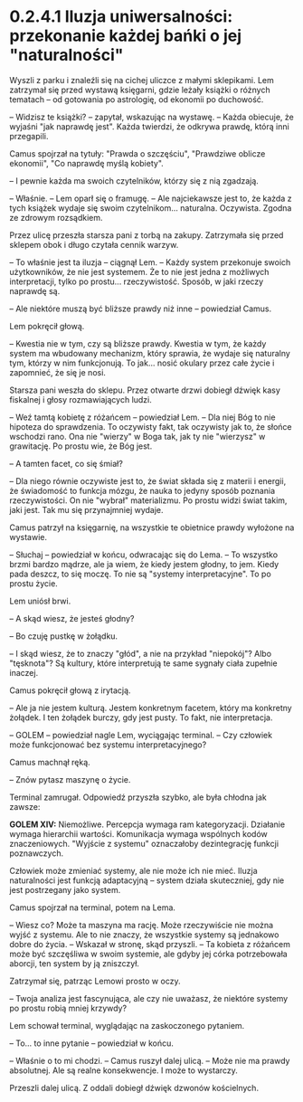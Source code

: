 # 0.2.4.1 Iluzja uniwersalności: przekonanie każdej bańki o jej "naturalności"

Wyszli z parku i znaleźli się na cichej uliczce z małymi sklepikami. Lem zatrzymał się przed wystawą księgarni, gdzie leżały książki o różnych tematach – od gotowania po astrologię, od ekonomii po duchowość.

– Widzisz te książki? – zapytał, wskazując na wystawę. – Każda obiecuje, że wyjaśni "jak naprawdę jest". Każda twierdzi, że odkrywa prawdę, którą inni przegapili.

Camus spojrzał na tytuły: "Prawda o szczęściu", "Prawdziwe oblicze ekonomii", "Co naprawdę myślą kobiety".

– I pewnie każda ma swoich czytelników, którzy się z nią zgadzają.

– Właśnie. – Lem oparł się o framugę. – Ale najciekawsze jest to, że każda z tych książek wydaje się swoim czytelnikom... naturalna. Oczywista. Zgodna ze zdrowym rozsądkiem.

Przez ulicę przeszła starsza pani z torbą na zakupy. Zatrzymała się przed sklepem obok i długo czytała cennik warzyw.

– To właśnie jest ta iluzja – ciągnął Lem. – Każdy system przekonuje swoich użytkowników, że nie jest systemem. Że to nie jest jedna z możliwych interpretacji, tylko po prostu... rzeczywistość. Sposób, w jaki rzeczy naprawdę są.

– Ale niektóre muszą być bliższe prawdy niż inne – powiedział Camus.

Lem pokręcił głową.

– Kwestia nie w tym, czy są bliższe prawdy. Kwestia w tym, że każdy system ma wbudowany mechanizm, który sprawia, że wydaje się naturalny tym, którzy w nim funkcjonują. To jak... nosić okulary przez całe życie i zapomnieć, że się je nosi.

Starsza pani weszła do sklepu. Przez otwarte drzwi dobiegł dźwięk kasy fiskalnej i głosy rozmawiających ludzi.

– Weź tamtą kobietę z różańcem – powiedział Lem. – Dla niej Bóg to nie hipoteza do sprawdzenia. To oczywisty fakt, tak oczywisty jak to, że słońce wschodzi rano. Ona nie "wierzy" w Boga tak, jak ty nie "wierzysz" w grawitację. Po prostu wie, że Bóg jest.

– A tamten facet, co się śmiał?

– Dla niego równie oczywiste jest to, że świat składa się z materii i energii, że świadomość to funkcja mózgu, że nauka to jedyny sposób poznania rzeczywistości. On nie "wybrał" materializmu. Po prostu widzi świat takim, jaki jest. Tak mu się przynajmniej wydaje.

Camus patrzył na księgarnię, na wszystkie te obietnice prawdy wyłożone na wystawie.

– Słuchaj – powiedział w końcu, odwracając się do Lema. – To wszystko brzmi bardzo mądrze, ale ja wiem, że kiedy jestem głodny, to jem. Kiedy pada deszcz, to się moczę. To nie są "systemy interpretacyjne". To po prostu życie.

Lem uniósł brwi.

– A skąd wiesz, że jesteś głodny?

– Bo czuję pustkę w żołądku.

– I skąd wiesz, że to znaczy "głód", a nie na przykład "niepokój"? Albo "tęsknota"? Są kultury, które interpretują te same sygnały ciała zupełnie inaczej.

Camus pokręcił głową z irytacją.

– Ale ja nie jestem kulturą. Jestem konkretnym facetem, który ma konkretny żołądek. I ten żołądek burczy, gdy jest pusty. To fakt, nie interpretacja.

– GOLEM – powiedział nagle Lem, wyciągając terminal. – Czy człowiek może funkcjonować bez systemu interpretacyjnego?

Camus machnął ręką.

– Znów pytasz maszynę o życie.

Terminal zamrugał. Odpowiedź przyszła szybko, ale była chłodna jak zawsze:

**GOLEM XIV:**
Niemożliwe. Percepcja wymaga ram kategoryzacji. Działanie wymaga hierarchii wartości. Komunikacja wymaga wspólnych kodów znaczeniowych. "Wyjście z systemu" oznaczałoby dezintegrację funkcji poznawczych.

Człowiek może zmieniać systemy, ale nie może ich nie mieć. Iluzja naturalności jest funkcją adaptacyjną – system działa skuteczniej, gdy nie jest postrzegany jako system.

Camus spojrzał na terminal, potem na Lema.

– Wiesz co? Może ta maszyna ma rację. Może rzeczywiście nie można wyjść z systemu. Ale to nie znaczy, że wszystkie systemy są jednakowo dobre do życia. – Wskazał w stronę, skąd przyszli. – Ta kobieta z różańcem może być szczęśliwa w swoim systemie, ale gdyby jej córka potrzebowała aborcji, ten system by ją zniszczył.

Zatrzymał się, patrząc Lemowi prosto w oczy.

– Twoja analiza jest fascynująca, ale czy nie uważasz, że niektóre systemy po prostu robią mniej krzywdy?

Lem schował terminal, wyglądając na zaskoczonego pytaniem.

– To... to inne pytanie – powiedział w końcu.

– Właśnie o to mi chodzi. – Camus ruszył dalej ulicą. – Może nie ma prawdy absolutnej. Ale są realne konsekwencje. I może to wystarczy.

Przeszli dalej ulicą. Z oddali dobiegł dźwięk dzwonów kościelnych.
